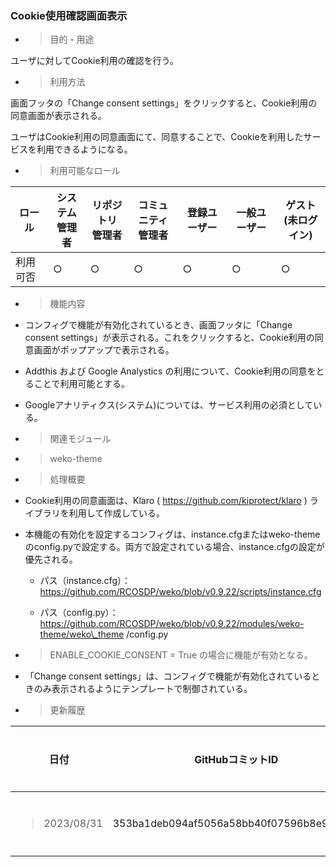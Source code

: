 
### Cookie使用確認画面表示

  - > 目的・用途

ユーザに対してCookie利用の確認を行う。

  - > 利用方法

画面フッタの「Change consent settings」をクリックすると、Cookie利用の同意画面が表示される。

ユーザはCookie利用の同意画面にて、同意することで、Cookieを利用したサービスを利用できるようになる。

  - > 利用可能なロール

<table>
<thead>
<tr class="header">
<th>ロール</th>
<th>システム<br />
管理者</th>
<th>リポジトリ<br />
管理者</th>
<th>コミュニティ<br />
管理者</th>
<th>登録ユーザー</th>
<th>一般ユーザー</th>
<th>ゲスト<br />
(未ログイン)</th>
</tr>
</thead>
<tbody>
<tr class="odd">
<td>利用可否</td>
<td>○</td>
<td>○</td>
<td>○</td>
<td>○</td>
<td>○</td>
<td>○</td>
</tr>
</tbody>
</table>

  - > 機能内容

<!-- end list -->

  - コンフィグで機能が有効化されているとき、画面フッタに「Change consent settings」が表示される。これをクリックすると、Cookie利用の同意画面がポップアップで表示される。

  - Addthis および Google Analystics の利用について、Cookie利用の同意をとることで利用可能とする。

  - Googleアナリティクス(システム)については、サービス利用の必須としている。

<!-- end list -->

  - > 関連モジュール

<!-- end list -->

  - > weko-theme

<!-- end list -->

  - > 処理概要

<!-- end list -->

  - Cookie利用の同意画面は、Klaro ( https://github.com/kiprotect/klaro ) ライブラリを利用して作成している。

  - 本機能の有効化を設定するコンフィグは、instance.cfgまたはweko-themeのconfig.pyで設定する。両方で設定されている場合、instance.cfgの設定が優先される。
    
      - パス（instance.cfg）：  
        https://github.com/RCOSDP/weko/blob/v0.9.22/scripts/instance.cfg
    
      - パス（config.py）：  
        https://github.com/RCOSDP/weko/blob/v0.9.22/modules/weko-theme/weko\_theme /config.py

  - > ENABLE\_COOKIE\_CONSENT = True の場合に機能が有効となる。

  - 「Change consent settings」は、コンフィグで機能が有効化されているときのみ表示されるようにテンプレートで制御されている。

<!-- end list -->

  - > 更新履歴

<table>
<thead>
<tr class="header">
<th>日付</th>
<th>GitHubコミットID</th>
<th>更新内容</th>
</tr>
</thead>
<tbody>
<tr class="odd">
<td><blockquote>
<p>2023/08/31</p>
</blockquote></td>
<td>353ba1deb094af5056a58bb40f07596b8e95a562</td>
<td>初版作成</td>
</tr>
</tbody>
</table>
